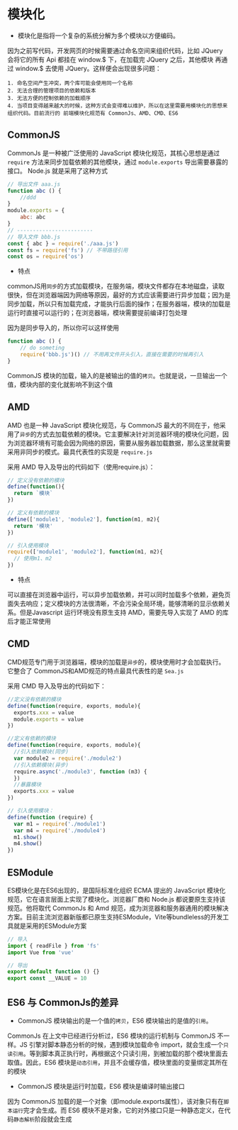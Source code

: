# 模块化

- 模块化是指将一个复杂的系统分解为多个模块以方便编码。

因为之前写代码，开发网页的时候需要通过命名空间来组织代码，比如 JQuery 会将它的所有 Api 都挂在 window.$ 下，在加载完 JQuery 之后，其他模块 再通过 window.$ 去使用 JQuery。这样便会出现很多问题：

    1. 命名空间产生冲突，两个库可能会使用同一个名称
    2. 无法合理的管理项目的依赖和版本
    3. 无法方便的控制依赖的加载顺序
    4. 当项目变得越来越大的时候，这种方式会变得难以维护，所以在这里需要用模块化的思想来组织代码。目前流行的 前端模块化规范有 CommonJs、AMD、CMD、ES6

## CommonJS

CommonJs 是一种被广泛使用的 JavaScript 模块化规范，其核心思想是通过 `require` 方法来同步加载依赖的其他模块，通过 `module.exports` 导出需要暴露的接口。 Node.js 就是采用了这种方式

```js
// 导出文件 aaa.js
function abc () {
    //ddd
}
module.exports = {
    abc: abc
}
// ------------------------
// 导入文件 bbb.js
const { abc } = require('./aaa.js')
const fs = require('fs') // 不带路径引用
const os = require('os')
```
- 特点

commonJS用`同步`的方式加载模块，在服务端，模块文件都存在本地磁盘，读取很快，但在浏览器端因为网络等原因，最好的方式应该需要进行异步加载；因为是同步加载，所以只有加载完成，才能执行后面的操作；在服务器端，模块的加载是运行时直接可以运行的；在浏览器端，模块需要提前编译打包处理

因为是同步导入的，所以你可以这样使用

```js
function abc () {
    // do someting
    require('bbb.js')() // 不用再文件开头引入，直接在需要的时候再引入
}
```

CommonJS 模块的加载，输入的是被输出的值的`拷贝`。也就是说，一旦输出一个值，模块内部的变化就影响不到这个值

## AMD

AMD 也是一种 JavaScript 模块化规范，与 CommonJS 最大的不同在于，他采用了`异步`的方式去加载依赖的模块。它主要解决针对浏览器环境的模块化问题，因为浏览器环境有可能会因为网络的原因，需要从服务器加载数据，那么这里就需要采用非同步的模式。最具代表性的实现是 `require.js`

采用 AMD 导入及导出的代码如下（使用require.js）：

```js
// 定义没有依赖的模块
define(function(){
  return `模块`
})

// 定义有依赖的模块
define(['module1', 'module2'], function(m1, m2){
  return '模块'
})

// 引入使用模块
require(['module1', 'module2'], function(m1, m2){
  // 使用m1、m2
})
```
- 特点

可以直接在浏览器中运行，可以异步加载依赖，并可以同时加载多个依赖，避免页面失去响应；定义模块的方法很清晰，不会污染全局环境，能够清晰的显示依赖关系。但是Javascript 运行环境没有原生支持 AMD，需要先导入实现了 AMD 的库后才能正常使用

## CMD

CMD规范专门用于浏览器端，模块的加载是`异步`的，模块使用时才会加载执行。它整合了 CommonJS和AMD规范的特点最具代表性的是 `Sea.js`

采用 CMD 导入及导出的代码如下：

```js
//定义没有依赖的模块
define(function(require, exports, module){
  exports.xxx = value
  module.exports = value
})

//定义有依赖的模块
define(function(require, exports, module){
  //引入依赖模块(同步)
  var module2 = require('./module2')
  //引入依赖模块(异步)
  require.async('./module3', function (m3) {
  })
  //暴露模块
  exports.xxx = value
})

// 引入使用模块：
define(function (require) {
  var m1 = require('./module1')
  var m4 = require('./module4')
  m1.show()
  m4.show()
})
```

## ESModule

ES模块化是在ES6出现的，是国际标准化组织 ECMA 提出的 JavaScript 模块化 规范，它在语言层面上实现了模块化。浏览器厂商和 Node.js 都说要原生支持该规范。他将取代 CommonJs 和 Amd 规范，成为浏览器和服务器通用的模块解决方案。目前主流浏览器新版都已原生支持ESModule，Vite等bundleless的开发工具就是采用的ESModule方案

```js
// 导入
import { readFile } from 'fs'
import Vue from 'vue'

// 导出
export default function () {}
export const __VALUE = 10
```

## ES6 与 CommonJs的差异

- CommonJS 模块输出的是一个值的`拷贝`，ES6 模块输出的是值的`引用`。

CommonJs 在上文中已经进行分析过，ES6 模块的运行机制与 CommonJS 不一样。JS 引擎对脚本静态分析的时候，遇到模块加载命令 import，就会生成一个`只读引用`。等到脚本真正执行时，再根据这个只读引用，到被加载的那个模块里面去取值。因此，ES6 模块是`动态引用`，并且不会缓存值，模块里面的变量绑定其所在的模块

- CommonJS 模块是运行时加载，ES6 模块是编译时输出接口

因为 CommonJS 加载的是一个对象（即module.exports属性），该对象只有在`脚本运行`完才会生成。而 ES6 模块不是对象，它的对外接口只是一种静态定义，在代码`静态解析`阶段就会生成